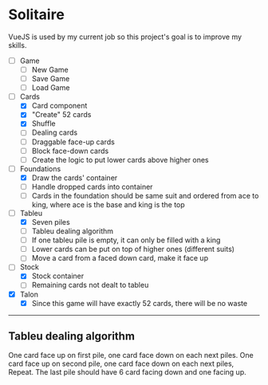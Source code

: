 # Solitaire

VueJS is used by my current job so this project's goal is to improve my skills.

- [ ] Game
  - [ ] New Game
  - [ ] Save Game
  - [ ] Load Game
- [ ] Cards
  - [x] Card component
  - [x] "Create" 52 cards
  - [x] Shuffle
  - [ ] Dealing cards
  - [ ] Draggable face-up cards
  - [ ] Block face-down cards
  - [ ] Create the logic to put lower cards above higher ones
- [ ] Foundations
  - [x] Draw the cards' container
  - [ ] Handle dropped cards into container
  - [ ] Cards in the foundation should be same suit and ordered from ace to king, where ace is the base and king is the top
- [ ] Tableu
  - [x] Seven piles
  - [ ] Tableu dealing algorithm
  - [ ] If one tableu pile is empty, it can only be filled with a king
  - [ ] Lower cards can be put on top of higher ones (different suits)
  - [ ] Move a card from a faced down card, make it face up
- [ ] Stock
  - [x] Stock container
  - [ ] Remaining cards not dealt to tableu
- [x] Talon
  - [x] Since this game will have exactly 52 cards, there will be no waste

---

## Tableu dealing algorithm

One card face up on first pile, one card face down on each next piles. One card face up on second pile, one card face down on each next piles, Repeat. The last pile should have 6 card facing down and one facing up.
